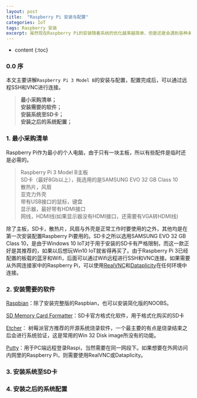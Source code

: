 ```yaml
---
layout: post
title:  "Raspberry Pi 安装与配置"
categories: IoT
tags: Raspberry 安装 
excerpt: 虽然现在Raspberry Pi的安装随着系统的优化越来越简单，但是还是会遇到各种未知的问题。本文仅就我遇到的问题做个总结笔记。 
---
```


* content
{:toc}

### 0.0 序
本文主要讲解`Raspberry Pi 3 Model B`的安装与配置，配置完成后，可以通过远程SSH和VNC进行连接。

>**最小采购清单；**  
>**安装需要的软件；**  
>**安装系统至SD卡；**  
>**安装之后的系统配置；**

### 1. 最小采购清单

Raspberry Pi作为最小的个人电脑，由于只有一块主板，所以有些配件是临时还是必需的。
> Raspberry Pi 3 Model B主板  
> SD卡（最好8Gb以上），我选用的是SAMSUNG EVO 32 GB Class 10  
> 散热片，风扇  
> 亚克力外壳  
> 带有USB接口的鼠标，键盘  
> 显示器，最好带有HDMI接口  
> 网线，HDMI线(如果显示器没有HDMI接口，还需要有VGA转HDMI线)

除了主板，SD卡，散热片，风扇与外壳是正常工作时要使用的之外，其他均是在第一次安装配置Raspberry Pi要用的。SD卡之所以选用SAMSUNG EVO 32 GB Class 10，是由于Windows 10 IoT对于用于安装的SD卡有严格限制，而这一款正好是其推荐的，如果以后想玩Win10 IoT就省得再买了。由于Raspberry Pi 3已经配置的板载的蓝牙和Wifi，后面可以通过Wifi远程进行SSH和VNC连接。如果需要从外网连接家中的Raspberry Pi，可以使用[RealVNC](https://www.realvnc.com/en/download/viewer/)和[Dataplicity](https://www.dataplicity.com)在任何环境中连接。

### 2. 安装需要的软件

[Raspbian](https://www.raspberrypi.org/downloads/)：除了安装完整版的Raspbian，也可以安装简化版的NOOBS。

[SD Memory Card Formatter](https://www.sdcard.org/downloads/index.html)：SD卡官方格式化软件，用于格式化购买的SD卡

[Etcher](https://etcher.io/)： 树莓派官方推荐的开源系统烧录软件，一个最主要的有点是烧录结束之后会进行系统验证，这是常用的Win 32 Disk image所没有的功能。

[Putty](http://www.putty.org/)：用于PC端远程登录Raspi，当然需要在同一网段下。如果想要在外网访问内网里的Raspberry Pi，则需要使用RealVNC或Dataplicity。

### 3. 安装系统至SD卡

### 4. 安装之后的系统配置

